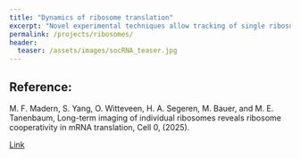 ```yaml
---
title: "Dynamics of ribosome translation"
excerpt: "Novel experimental techniques allow tracking of single ribosomes."
permalink: /projects/ribosomes/
header:
  teaser: /assets/images/socRNA_teaser.jpg
---
```


## Reference:

M. F. Madern, S. Yang, O. Witteveen, H. A. Segeren, M. Bauer, and M. E. Tanenbaum, Long-term imaging of individual ribosomes reveals ribosome cooperativity in mRNA translation, Cell 0, (2025).

[Link](https://www.cell.com/cell/fulltext/S0092-8674(25)00045-5)